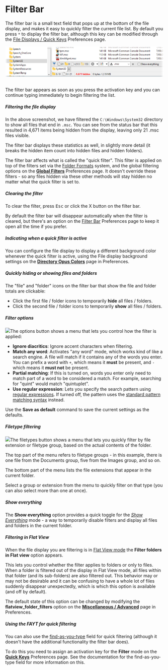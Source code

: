 # Filter Bar

The filter bar is a small text field that pops up at the bottom of the file display, and makes it easy to quickly filter the current file list. By default you press `*` to display the filter bar, although this key can be modified through the [File Displays / Quick Keys](/Manual/preferences/preferences_categories/filtering_and_sorting/quick_keys.md) Preferences page.

![](/Manual/images/media/13/filter_bar.png) 

The filter bar appears as soon as you press the activation key and you can continue typing immediately to begin filtering the list.

##### Filtering the file display

In the above screenshot, we have filtered the `C:\Windows\System32` directory to show all files that end in `.msc`. You can see from the status bar that this resulted in 4,671 items being hidden from the display, leaving only 21 .msc files visible.

The filter bar displays these statistics as well, in slightly more detail (it breaks the hidden item count into hidden files and hidden folders).

The filter bar affects what is called the "quick filter". This filter is applied on top of the filters set via the [Folder Formats](../folder_options/README.md) system, and the global filtering options on the **[Global Filters](/Manual/preferences/preferences_categories/filtering_and_sorting/global_filters.md)** Preferences page. It doesn't override these filters - so any files hidden via these other methods will stay hidden no matter what the quick filter is set to.

##### Clearing the filter

To clear the filter, press <kbd>Esc</kbd> or click the X button on the filter bar.

By default the filter bar will disappear automatically when the filter is cleared, but there's an option on the [Filter Bar](/Manual/preferences/preferences_categories/filtering_and_sorting/filter_bar.md) Preferences page to keep it open all the time if you prefer.

##### Indicating when a quick filter is active

You can configure the file display to display a different background color whenever the quick filter is active, using the File display background settings on the **[Directory Opus Colors](/Manual/preferences/preferences_categories/colors_and_fonts/directory_opus_colors.md)** page in Preferences.

##### Quickly hiding or showing files and folders

The "file" and "folder" icons on the filter bar that show the file and folder totals are clickable:

- Click the first file / folder icons to temporarily **hide** all files / folders.
- Click the second file / folder icons to temporarily **show** all files / folders.

##### Filter options

<img src="/media/13/filter_bar_menu.png" class="align-right" data-query="?nolink" />The options button shows a menu that lets you control how the filter is applied:

- **Ignore diacritics**: Ignore accent characters when filtering.
- **Match any word**: Activates "any word" mode, which works kind of like a search engine. A file will match if it contains any of the words you enter. You can prefix a word with `+`, which means it **must** be present, and `-` which means it **must not** be present.
- **Partial matching**: If this is turned on, words you enter only need to match part of a word to be considered a match. For example, searching for "quint" would match "quintuplet".
- **Use regular expression**: Lets you specify the search pattern using [regular expressions](/Manual/reference/wildcard_reference/regular_expression_syntax.md). If turned off, the pattern uses the [standard pattern matching syntax](/Manual/reference/wildcard_reference/pattern_matching_syntax.md) instead.

Use the **Save as default** command to save the current settings as the defaults.

##### Filetype filtering

<img src="/media/13/filter_bar_filetypes.png" class="align-right" data-query="?nolink" />The filetypes button shows a menu that lets you quickly filter by file extension or filetype group, based on the actual contents of the folder.

The top part of the menu refers to filetype groups - in this example, there is one file from the Documents group, five from the Images group, and so on.

The bottom part of the menu lists the file extensions that appear in the current folder.

Select a group or extension from the menu to quickly filter on that type (you can also select more than one at once).

##### Show everything

The **Show everything** option provides a quick toggle for the *[Show Everything](show_everything.md)* mode - a way to temporarily disable filters and display all files and folders in the current folder.

##### Filtering in Flat View

When the file display you are filtering is in [Flat View mode](../flat_view.md) the **Filter folders in Flat view** option appears.

This lets you control whether the filter applies to folders or only to files. When a folder is filtered out of the display in Flat View mode, all files within that folder (and its sub-folders) are also filtered out. This behavior may or may not be desirable and it can be confusing to have a whole lot of files suddenly disappear unexpectedly, which is which this option is available (and off by default).

The default state of this option can be changed by modifying the **flatview_folder_filters** option on the **[Miscellaneous / Advanced](/Manual/preferences/preferences_categories/miscellaneous/advanced_options.md)** page in Preferences.

##### Using the FAYT for quick filtering

You can also use the [find-as-you-type](../the_lister/find-as-you-type_field.md) field for quick filtering (although it doesn't have the additional functionality the filter bar does).

To do this you need to assign an activation key for the **Filter** mode on the **[Quick Keys](/Manual/preferences/preferences_categories/filtering_and_sorting/quick_keys.md)** Preferences page. See the documentation for the find-as-you-type field for more information on this.
